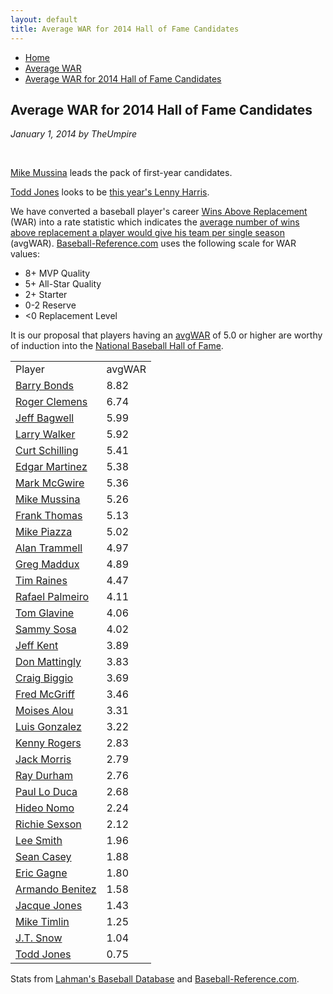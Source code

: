 ```yaml
---
layout: default
title: Average WAR for 2014 Hall of Fame Candidates
---
```

<nav class="breadcrumb" aria-label="breadcrumbs">
  <ul>
    <li><a href="{{ site.url }}{{ site.baseurl }}/index.html">Home</a></li>
    <li><a href="avg-war-home.html">Average WAR</a></li>
    <li class="is-active"><a href="#" aria-current="page">Average WAR for 2014 Hall of Fame Candidates</a></li>
  </ul>
</nav>

<section class="storycontent">
  <h1>Average WAR for 2014 Hall of Fame Candidates</h1>
  <p><em>January 1, 2014 by TheUmpire</em></p>
  <br />
  <p><a href="http://www.baseball-reference.com/players/m/mussimi01.shtml">Mike Mussina</a> leads the pack of first-year candidates.</p>
  <p><a href="http://www.baseball-reference.com/players/j/jonesto02.shtml">Todd Jones</a> looks to be <a href="lenny-harris-for-hall-of-fame-huh.html">this year's Lenny Harris</a>.</p>
  <p>We have converted a baseball player's career <a href="http://saberlibrary.com/misc/war/">Wins Above Replacement</a> (WAR) into a rate statistic which indicates the <a href="avg-war.html">average number of wins above replacement a player would give his team per single season</a> (avgWAR). <a href="http://www.baseball-reference.com">Baseball-Reference.com</a> uses the following scale for WAR values:</p>
  <ul>
  <li>8+ MVP Quality </li>
  <li>5+ All-Star Quality </li>
  <li>2+ Starter </li>
  <li>0-2 Reserve </li>
  <li>&lt;0 Replacement Level </li>
  </ul>
  <p>It is our proposal that players having an <a href="avg-war.html">avgWAR</a> of 5.0 or higher are worthy of induction into the <a href="http://baseballhall.org/">National Baseball Hall of Fame</a>.</p>
  <table class="avg-war-players">
  <tbody>
  <tr class="avg-war-players-header">
  <td>Player</td>
  <td>avgWAR</td>
  </tr>
  <tr class="avg-war-hof">
  <td><a href="http://www.baseball-reference.com/players/b/bondsba01.shtml">Barry Bonds</a></td>
  <td>8.82</td>
  </tr>
  <tr class="avg-war-hof">
  <td><a href="http://www.baseball-reference.com/players/c/clemero02.shtml">Roger Clemens</a></td>
  <td>6.74</td>
  </tr>
  <tr class="avg-war-hof">
  <td><a href="http://www.baseball-reference.com/players/b/bagweje01.shtml">Jeff Bagwell</a></td>
  <td>5.99</td>
  </tr>
  <tr class="avg-war-hof">
  <td><a href="http://www.baseball-reference.com/players/w/walkela01.shtml">Larry Walker</a></td>
  <td>5.92</td>
  </tr>
  <tr class="avg-war-hof">
  <td><a href="http://www.baseball-reference.com/players/s/schilcu01.shtml">Curt Schilling</a></td>
  <td>5.41</td>
  </tr>
  <tr class="avg-war-hof">
  <td><a href="http://www.baseball-reference.com/players/m/martied01.shtml">Edgar Martinez</a></td>
  <td>5.38</td>
  </tr>
  <tr class="avg-war-hof">
  <td><a href="http://www.baseball-reference.com/players/m/mcgwima01.shtml">Mark McGwire</a></td>
  <td>5.36</td>
  </tr>
  <tr class="avg-war-hof">
  <td><a href="http://www.baseball-reference.com/players/m/mussimi01.shtml">Mike Mussina</a></td>
  <td>5.26</td>
  </tr>
  <tr class="avg-war-hof">
  <td><a href="http://www.baseball-reference.com/players/t/thomafr04.shtml">Frank Thomas</a></td>
  <td>5.13</td>
  </tr>
  <tr class="avg-war-hof">
  <td><a href="http://www.baseball-reference.com/players/p/piazzmi01.shtml">Mike Piazza</a></td>
  <td>5.02</td>
  </tr>
  <tr>
  <td><a href="http://www.baseball-reference.com/players/t/trammal01.shtml">Alan Trammell</a></td>
  <td>4.97</td>
  </tr>
  <tr>
  <td><a href="http://www.baseball-reference.com/players/m/maddugr01.shtml">Greg Maddux</a></td>
  <td>4.89</td>
  </tr>
  <tr>
  <td><a href="http://www.baseball-reference.com/players/r/raineti01.shtml">Tim Raines</a></td>
  <td>4.47</td>
  </tr>
  <tr>
  <td><a href="http://www.baseball-reference.com/players/p/palmera01.shtml">Rafael Palmeiro</a></td>
  <td>4.11</td>
  </tr>
  <tr>
  <td><a href="http://www.baseball-reference.com/players/g/glavito02.shtml">Tom Glavine</a></td>
  <td>4.06</td>
  </tr>
  <tr>
  <td><a href="http://www.baseball-reference.com/players/s/sosasa01.shtml">Sammy Sosa</a></td>
  <td>4.02</td>
  </tr>
  <tr>
  <td><a href="http://www.baseball-reference.com/players/k/kentje01.shtml">Jeff Kent</a></td>
  <td>3.89</td>
  </tr>
  <tr>
  <td><a href="http://www.baseball-reference.com/players/m/mattido01.shtml">Don Mattingly</a></td>
  <td>3.83</td>
  </tr>
  <tr>
  <td><a href="http://www.baseball-reference.com/players/b/biggicr01.shtml">Craig Biggio</a></td>
  <td>3.69</td>
  </tr>
  <tr>
  <td><a href="http://www.baseball-reference.com/players/m/mcgrifr01.shtml">Fred McGriff</a></td>
  <td>3.46</td>
  </tr>
  <tr>
  <td><a href="http://www.baseball-reference.com/players/a/aloumo01.shtml">Moises Alou</a></td>
  <td>3.31</td>
  </tr>
  <tr>
  <td><a href="http://www.baseball-reference.com/players/g/gonzalu01.shtml">Luis Gonzalez</a></td>
  <td>3.22</td>
  </tr>
  <tr>
  <td><a href="http://www.baseball-reference.com/players/r/rogerke01.shtml">Kenny Rogers</a></td>
  <td>2.83</td>
  </tr>
  <tr>
  <td><a href="http://www.baseball-reference.com/players/m/morrija02.shtml">Jack Morris</a></td>
  <td>2.79</td>
  </tr>
  <tr>
  <td><a href="http://www.baseball-reference.com/players/d/durhara01.shtml">Ray Durham</a></td>
  <td>2.76</td>
  </tr>
  <tr>
  <td><a href="http://www.baseball-reference.com/players/l/loducpa01.shtml">Paul Lo Duca</a></td>
  <td>2.68</td>
  </tr>
  <tr>
  <td><a href="http://www.baseball-reference.com/players/n/nomohi01.shtml">Hideo Nomo</a></td>
  <td>2.24</td>
  </tr>
  <tr>
  <td><a href="http://www.baseball-reference.com/players/s/sexsori01.shtml">Richie Sexson</a></td>
  <td>2.12</td>
  </tr>
  <tr>
  <td><a href="http://www.baseball-reference.com/players/s/smithle02.shtml">Lee Smith</a></td>
  <td>1.96</td>
  </tr>
  <tr>
  <td><a href="http://www.baseball-reference.com/players/c/caseyse01.shtml">Sean Casey</a></td>
  <td>1.88</td>
  </tr>
  <tr>
  <td><a href="http://www.baseball-reference.com/players/g/gagneer01.shtml">Eric Gagne</a></td>
  <td>1.80</td>
  </tr>
  <tr>
  <td><a href="http://www.baseball-reference.com/players/b/benitar01.shtml">Armando Benitez</a></td>
  <td>1.58</td>
  </tr>
  <tr>
  <td><a href="http://www.baseball-reference.com/players/j/jonesja05.shtml">Jacque Jones</a></td>
  <td>1.43</td>
  </tr>
  <tr>
  <td><a href="http://www.baseball-reference.com/players/t/timlimi01.shtml">Mike Timlin</a></td>
  <td>1.25</td>
  </tr>
  <tr>
  <td><a href="http://www.baseball-reference.com/players/s/snowj.01.shtml">J.T. Snow</a></td>
  <td>1.04</td>
  </tr>
  <tr>
  <td><a href="http://www.baseball-reference.com/players/j/jonesto02.shtml">Todd Jones</a></td>
  <td>0.75</td>
  </tr>
  </tbody>
  </table>
  <p>Stats from <a href="http://baseball1.com/statistics/">Lahman's Baseball Database</a> and <a href="http://www.baseball-reference.com/">Baseball-Reference.com</a>.</p>
 
</section>
